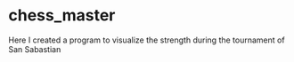 # chess_master
Here I created a program to visualize the strength during the tournament of San Sabastian
